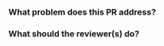 ### What problem does this PR address?
<!-- Provide a brief overview and link to the issue. Attach outputs, including screenshots (before/after), if helpful for the reviewer. -->

### What should the reviewer(s) do?
<!-- Merge the code, provide feedback, initiate a discussion, etc. -->

<!--
Use the following checklist items when applicable (select only what applies):
- [ ] This PR introduces a public-facing change (e.g., figures, CLI input/output, API).
    - [ ] Documentation (e.g., tutorials, examples, README) has been updated.
    - [ ] A tracking issue or plan to update documentation exists.
- [ ] This PR affects internal functionality only (no user-facing change).
-->
